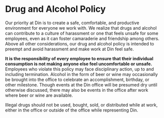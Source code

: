 # Drug and Alcohol Policy

Our priority at Din is to create a safe, comfortable, and productive environment for everyone we work with. We realize that drugs and alcohol can contribute to a culture of harassment or one that feels unsafe for some employees, even as it can foster camaraderie and friendship among others. Above all other considerations, our drug and alcohol policy is intended to preempt and avoid harassment and make work at Din feel safe.  

**It is the responsibility of every employee to ensure that their individual consumption is not making anyone else feel uncomfortable or unsafe.** Employees who violate this policy may face disciplinary action, up to and including termination. Alcohol in the form of beer or wine may occasionally be brought into the office to celebrate an accomplishment, birthday, or other milestone. Though events at the Din office will be presumed dry until otherwise discussed, there may also be events in the office after work where beer or wine are available.

Illegal drugs should not be used, bought, sold, or distributed while at work, either in the office or outside of the office while representing Din.
